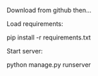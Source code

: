Download from github then...

Load requirements:

  pip install -r requirements.txt


Start server:

  python manage.py runserver

